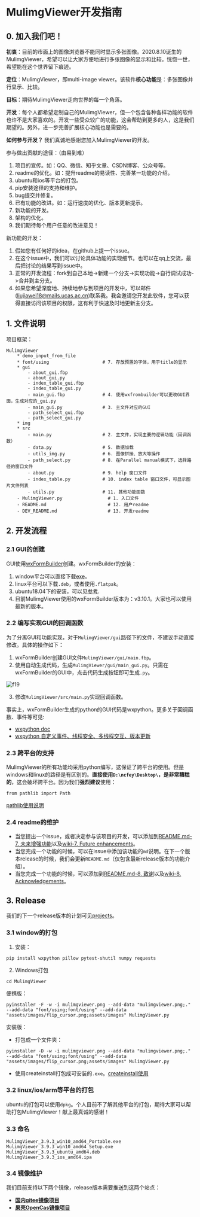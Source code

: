 # MulimgViewer开发指南

## 0. 加入我们吧！
**初衷**：目前的市面上的图像浏览器不能同时显示多张图像。2020.8.10诞生的MulimgViewer，希望可以让大家方便地进行多张图像的显示和比较。恍惚一世，希望能在这个世界留下痕迹。

**定位**：MulimgViewer，即multi-image viewer。该软件**核心功能**是：多张图像并行显示、比较。

**目标**：期待MulimgViewer走向世界的每一个角落。

**开发**：每个人都希望定制自己的MulimgViewer，但一个包含各种各样功能的软件也许不是大家喜欢的。开发一些受众较广的功能，这会帮助到更多的人，这是我们期望的。另外，进一步完善扩展核心功能也是需要的。

**如何参与开发？**
我们真诚地感谢您加入MulimgViewer的开发。

参与做出贡献的途径：（由易到难）
1. 项目的宣传。如：QQ、微信、知乎文章、CSDN博客、公众号等。
2. readme的优化。如：提升readme的易读性、完善某一功能的介绍。
3. ubuntu和ios等平台的打包。
4. pip安装途径的支持和维护。
5. bug提交并修复。
6. 已有功能的改进。如：运行速度的优化、版本更新提示。
7. 新功能的开发。
8. 架构的优化。
9. 我们期待每个用户任意的改进意见！

新功能的开发：
1. 假如您有任何好的idea，在github上提一个issue。
2. 在这个issue中，我们可以讨论具体功能的实现细节。也可以在qq上交流，最后把讨论的结果写到issue中。
3. 正常的开发流程：fork到自己本地->新建一个分支->实现功能->自行调试成功->合并到主分支。
4. 如果您希望深度地、持续地参与到项目的开发中，可以邮件(liujiawei18@mails.ucas.ac.cn)联系我。我会邀请您开发此软件，您可以获得直接访问该项目的权限，这有利于快速及时地更新主分支。

## 1. 文件说明
项目框架：
```
MulimgViewer
    * demo_input_from_file
    * font/using                    # 7. 存放预置的字体，用于title的显示
    * gui
        - about_gui.fbp
        - about_gui.py
        - index_table_gui.fbp
        - index_table_gui.py
        - main_gui.fbp              # 4. 使用wxfrombuilder可以更改GUI界面，生成对应的_gui.py
        - main_gui.py               # 3. 主文件对应的GUI
        - path_select_gui.fbp
        - path_select_gui.py
    * img
    * src
        - main.py                   # 2. 主文件，实现主要的逻辑功能（回调函数）
        - data.py                   # 5. 数据加载
        - utils_img.py              # 6. 图像拼接、放大等操作
        - path_select.py            # 8. 在Parallel manual模式下，选择路径的窗口文件
        - about.py                  # 9. help 窗口文件
        - index_table.py            # 10. index table 窗口文件，可显示图片文件列表
        - utils.py                  # 11. 其他功能函数
    - MulimgViewer.py                 # 1. 入口文件
    - README.md                       # 12. 用户readme
    - DEV_README.md                   # 13. 开发readme
```
## 2. 开发流程
### 2.1 GUI的创建
GUI使用[wxFormBuilder](https://github.com/wxFormBuilder/wxFormBuilder)创建。wxFormBuilder的安装：
1. window平台可以直接下载[exe](https://github.com/wxFormBuilder/wxFormBuilder/releases)。
2. linux平台可以下载`.deb`，或者使用`.flatpak`。
3. ubuntu18.04下的安装，可以见[参考](https://nachifur.blog.csdn.net/article/details/107702485).
4. 目前MulimgViewer使用的wxFormBuilder版本为：v3.10.1。大家也可以使用最新的版本。

### 2.2 编写实现GUI的回调函数
为了分离GUI和功能实现，对于`MulimgViewer/gui`路径下的文件，不建议手动直接修改。具体的操作如下：
1. wxFormBuilder创建GUI文件`MulimgViewer/gui/main.fbp`。
2. 使用自动生成代码，生成`MulimgViewer/gui/main_gui.py`。只需在wxFormBuilder的GUI中，点击代码生成按钮即可生成`.py`。

![f19](https://user-images.githubusercontent.com/32936898/224470780-2f663d08-5a64-4f56-9d86-a350fbe90f81.jpg)

3. 修改`MulimgViewer/src/main.py`实现回调函数。

事实上，wxFormBuilder生成的python的GUI代码是wxpython。更多关于回调函数、事件等可见:
* [wxpython doc](https://docs.wxpython.org/index.html)
* [wxpython 自定义事件、线程安全、多线程交互、版本更新](https://nachifur.blog.csdn.net/article/details/124809333)

### 2.3 跨平台的支持
MulimgViewer的所有功能均采用python编写，这保证了跨平台的使用。但是windows和linux的路径是有区别的。**直接使用`D:\ncfey\Desktop\`，是非常糟糕的**，这会破坏跨平台。因为我们**强烈建议**使用：
```
from pathlib import Path
```
[pathlib使用说明](https://zhuanlan.zhihu.com/p/13978333)

### 2.4 readme的维护
* 当您提出一个issue，或者决定参与该项目的开发，可以添加到[README.md-7. 未来增强功能](https://github.com/nachifur/MulimgViewer#7.0)以及[wiki-7. Future enhancements](https://github.com/nachifur/MulimgViewer/wiki#7.0)。
* 当您完成一个功能的时候，可以在issue中添加该功能的`md`说明。在下一个版本release的时候，我们会更新`README.md`（仅包含最新release版本的功能介绍）。
* 当您完成一个功能的时候，可以添加到[README.md-8. 致谢](https://github.com/nachifur/MulimgViewer#7.0)以及[wiki-8. Acknowledgements](https://github.com/nachifur/MulimgViewer/wiki#8.0)。

## 3. Release
我们的下一个release版本的计划可见[projects](https://github.com/nachifur/MulimgViewer/projects?type=classic)。

### 3.1 window的打包
1. 安装：
```
pip install wxpython pillow pytest-shutil numpy requests
```
2. Windows打包
```
cd MulimgViewer
```
便携版：
```
pyinstaller -F -w -i mulimgviewer.png --add-data "mulimgviewer.png;." --add-data "font/using;font/using" --add-data "assets/images/flip_cursor.png;assets/images" MulimgViewer.py
```
安装版：
* 打包成一个文件夹：
```
pyinstaller -D -w -i mulimgviewer.png --add-data "mulimgviewer.png;." --add-data "font/using;font/using" --add-data "assets/images/flip_cursor.png;assets/images" MulimgViewer.py
```
* 使用createinstall打包成可安装的`.exe`。[createinstall使用](https://blog.csdn.net/qq_41811438/article/details/103092610)

### 3.2 linux/ios/arm等平台的打包
ubuntu的打包可以使用`dpkg`。个人目前不了解其他平台的打包，期待大家可以帮助打包MulimgViewer！献上最真诚的感谢！

### 3.3 命名
```
MulimgViewer_3.9.3_win10_amd64_Portable.exe
MulimgViewer_3.9.3_win10_amd64_Setup.exe
MulimgViewer_3.9.3_ubuntu_amd64.deb
MulimgViewer_3.9.3_ios_amd64.ipa
```

### 3.4 镜像维护
我们目前支持以下两个镜像，release版本需要推送到这两个站点：
* [**国内gitee镜像项目**](https://gitee.com/nachifur/MulimgViewer)
* [**果壳OpenCas镜像项目**](https://github.com/opencas/MulimgViewer)
